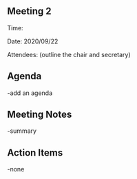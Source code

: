 ## **Meeting 2**

Time:

Date: 2020/09/22

Attendees: (outline the chair and secretary)

## Agenda
-add an agenda

## Meeting Notes
-summary

## Action Items
-none